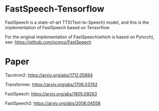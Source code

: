 # FastSpeech-Tensorflow
FastSpeech is a state-of-art TTS(Text-to-Speech) model, and this is the implementation of FastSpeech based on Tensorflow.

For the original implementation of FastSpeech(which is based on Pytorch), see: https://github.com/xcmyz/FastSpeech

# Paper
Tacotron2: https://arxiv.org/abs/1712.05884

Transformer: https://arxiv.org/abs/1706.03762

FastSpeech: https://arxiv.org/abs/1905.09263

FastSpeech2: https://arxiv.org/abs/2006.04558

